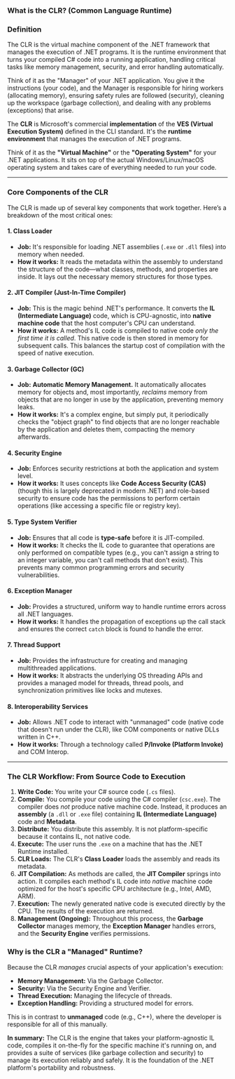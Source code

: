 
### **What is the CLR? (Common Language Runtime)**
### Definition
The CLR is the virtual machine component of the .NET framework that manages the execution of .NET programs. It is the runtime environment that turns your compiled C# code into a running application, handling critical tasks like memory management, security, and error handling automatically.

Think of it as the "Manager" of your .NET application. You give it the instructions (your code), and the Manager is responsible for hiring workers (allocating memory), ensuring safety rules are followed (security), cleaning up the workspace (garbage collection), and dealing with any problems (exceptions) that arise.

The **CLR** is Microsoft's commercial **implementation** of the **VES (Virtual Execution System)** defined in the CLI standard. It's the **runtime environment** that manages the execution of .NET programs.

Think of it as the **"Virtual Machine"** or the **"Operating System"** for your .NET applications. It sits on top of the actual Windows/Linux/macOS operating system and takes care of everything needed to run your code.

---

### **Core Components of the CLR**

The CLR is made up of several key components that work together. Here’s a breakdown of the most critical ones:

#### 1. Class Loader
*   **Job:** It's responsible for loading .NET assemblies (`.exe` or `.dll` files) into memory when needed.
*   **How it works:** It reads the metadata within the assembly to understand the structure of the code—what classes, methods, and properties are inside. It lays out the necessary memory structures for those types.

#### 2. JIT Compiler (Just-In-Time Compiler)
*   **Job:** This is the magic behind .NET's performance. It converts the **IL (Intermediate Language)** code, which is CPU-agnostic, into **native machine code** that the host computer's CPU can understand.
*   **How it works:** A method's IL code is compiled to native code *only the first time it is called*. This native code is then stored in memory for subsequent calls. This balances the startup cost of compilation with the speed of native execution.

#### 3. Garbage Collector (GC)
*   **Job:** **Automatic Memory Management.** It automatically allocates memory for objects and, most importantly, *reclaims* memory from objects that are no longer in use by the application, preventing memory leaks.
*   **How it works:** It's a complex engine, but simply put, it periodically checks the "object graph" to find objects that are no longer reachable by the application and deletes them, compacting the memory afterwards.

#### 4. Security Engine
*   **Job:** Enforces security restrictions at both the application and system level.
*   **How it works:** It uses concepts like **Code Access Security (CAS)** (though this is largely deprecated in modern .NET) and role-based security to ensure code has the permissions to perform certain operations (like accessing a specific file or registry key).

#### 5. Type System Verifier
*   **Job:** Ensures that all code is **type-safe** before it is JIT-compiled.
*   **How it works:** It checks the IL code to guarantee that operations are only performed on compatible types (e.g., you can't assign a string to an integer variable, you can't call methods that don't exist). This prevents many common programming errors and security vulnerabilities.

#### 6. Exception Manager
*   **Job:** Provides a structured, uniform way to handle runtime errors across all .NET languages.
*   **How it works:** It handles the propagation of exceptions up the call stack and ensures the correct `catch` block is found to handle the error.

#### 7. Thread Support
*   **Job:** Provides the infrastructure for creating and managing multithreaded applications.
*   **How it works:** It abstracts the underlying OS threading APIs and provides a managed model for threads, thread pools, and synchronization primitives like locks and mutexes.

#### 8. Interoperability Services
*   **Job:** Allows .NET code to interact with "unmanaged" code (native code that doesn't run under the CLR), like COM components or native DLLs written in C++.
*   **How it works:** Through a technology called **P/Invoke (Platform Invoke)** and COM Interop.

---

### **The CLR Workflow: From Source Code to Execution**


1.  **Write Code:** You write your C# source code (`.cs` files).
2.  **Compile:** You compile your code using the C# compiler (`csc.exe`). The compiler does *not* produce native machine code. Instead, it produces an **assembly** (a `.dll` or `.exe` file) containing **IL (Intermediate Language)** code and **Metadata**.
3.  **Distribute:** You distribute this assembly. It is not platform-specific because it contains IL, not native code.
4.  **Execute:** The user runs the `.exe` on a machine that has the .NET Runtime installed.
5.  **CLR Loads:** The CLR's **Class Loader** loads the assembly and reads its metadata.
6.  **JIT Compilation:** As methods are called, the **JIT Compiler** springs into action. It compiles each method's IL code into *native* machine code optimized for the host's specific CPU architecture (e.g., Intel, AMD, ARM).
7.  **Execution:** The newly generated native code is executed directly by the CPU. The results of the execution are returned.
8.  **Management (Ongoing):** Throughout this process, the **Garbage Collector** manages memory, the **Exception Manager** handles errors, and the **Security Engine** verifies permissions.

### **Why is the CLR a "Managed" Runtime?**

Because the CLR *manages* crucial aspects of your application's execution:
*   **Memory Management:** Via the Garbage Collector.
*   **Security:** Via the Security Engine and Verifier.
*   **Thread Execution:** Managing the lifecycle of threads.
*   **Exception Handling:** Providing a structured model for errors.

This is in contrast to **unmanaged** code (e.g., C++), where the developer is responsible for all of this manually.

**In summary:** The CLR is the engine that takes your platform-agnostic IL code, compiles it on-the-fly for the specific machine it's running on, and provides a suite of services (like garbage collection and security) to manage its execution reliably and safely. It is the foundation of the .NET platform's portability and robustness.